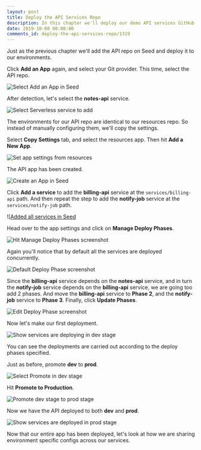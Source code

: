```yaml
---
layout: post
title: Deploy the API Services Repo
description: In this chapter we'll deploy our demo API services GitHub repo of our Serverless app to multiple AWS environments. We'll be using Seed to manage our deployments and environments.
date: 2019-10-08 00:00:00
comments_id: deploy-the-api-services-repo/1319
---
```


Just as the previous chapter we'll add the API repo on Seed and deploy it to our environments.

Click **Add an App** again, and select your Git provider. This time, select the API repo.

![Select Add an App in Seed](/assets/best-practices/deploy-api-services-repo-to-seed/select-add-an-app-in-seed.png)

After detection, let's select the **notes-api** service.

![Select Serverless service to add](/assets/best-practices/deploy-api-services-repo-to-seed/select-serverless-service-to-add.png)

The environments for our API repo are identical to our resources repo. So instead of manually configuring them, we'll copy the settings.

Select **Copy Settings** tab, and select the resources app. Then hit **Add a New App**.

![Set app settings from resources](/assets/best-practices/deploy-api-services-repo-to-seed/set-app-settings-from-resources.png)

The API app has been created.

![Create an App in Seed](/assets/best-practices/deploy-api-services-repo-to-seed/create-an-app-in-seed.png)

Click **Add a service** to add the **billing-api** service at the `services/billing-api` path. And then repeat the step to add the **notify-job** service at the `services/notify-job` path.

![[Added all services in Seed](/assets/best-practices/deploy-api-services-repo-to-seed/[added-all-services-in-seed.png)

Head over to the app settings and click on **Manage Deploy Phases**.

![Hit Manage Deploy Phases screenshot](/assets/best-practices/deploy-api-services-repo-to-seed/hit-manage-deploy-phases-screenshot.png)

Again you'll notice that by default all the services are deployed concurrently.

![Default Deploy Phase screenshot](/assets/best-practices/deploy-api-services-repo-to-seed/default-deploy-phase-screenshot.png)

Since the **billing-api** service depends on the **notes-api** service, and in turn the **notify-job** service depends on the **billing-api** service, we are going too add 2 phases. And move the **billing-api** service to **Phase 2**, and the **notify-job** service to **Phase 3**. Finally, click **Update Phases**.

![Edit Deploy Phase screenshot](/assets/best-practices/deploy-api-services-repo-to-seed/edit-deploy-phase-screenshot.png)

Now let's make our first deployment.

![Show services are deploying in dev stage](/assets/best-practices/deploy-api-services-repo-to-seed/show-services-are-deploying-in-dev-stage.png)

You can see the deployments are carried out according to the deploy phases specified.

Just as before, promote **dev** to **prod**.

![Select Promote in dev stage](/assets/best-practices/deploy-api-services-repo-to-seed/select-promote-in-dev-stage.png)

Hit **Promote to Production**.

![Promote dev stage to prod stage](/assets/best-practices/deploy-api-services-repo-to-seed/promote-dev-stage-to-prod-stage.png)

Now we have the API deployed to both **dev** and **prod**.

![Show services are deployed in prod stage](/assets/best-practices/deploy-api-services-repo-to-seed/show-services-are-deployed-in-prod-stage.png)

Now that our entire app has been deployed, let's look at how we are sharing environment specific configs across our services.

